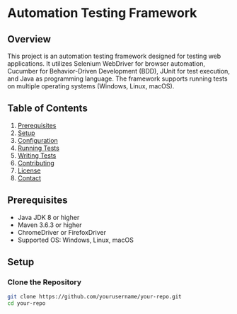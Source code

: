 # Automation Testing Framework

## Overview

This project is an automation testing framework designed for testing web applications. It utilizes Selenium WebDriver for browser automation, Cucumber for Behavior-Driven Development (BDD), JUnit for test execution, and Java as programming language. The framework supports running tests on multiple operating systems (Windows, Linux, macOS).

## Table of Contents

1. [Prerequisites](#prerequisites)
2. [Setup](#setup)
3. [Configuration](#configuration)
4. [Running Tests](#running-tests)
5. [Writing Tests](#writing-tests)
6. [Contributing](#contributing)
7. [License](#license)
8. [Contact](#contact)

## Prerequisites

- Java JDK 8 or higher
- Maven 3.6.3 or higher
- ChromeDriver or FirefoxDriver
- Supported OS: Windows, Linux, macOS

## Setup

### Clone the Repository

```bash
git clone https://github.com/yourusername/your-repo.git
cd your-repo
